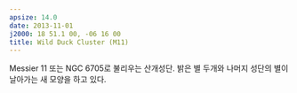 ```yaml
---
apsize: 14.0
date: 2013-11-01
j2000: 18 51.1 00, -06 16 00
title: Wild Duck Cluster (M11)
---
```


Messier 11 또는 NGC 6705로 불리우는 산개성단. 밝은 별 두개와 나머지 성단의 별이
날아가는 새 모양을 하고 있다.